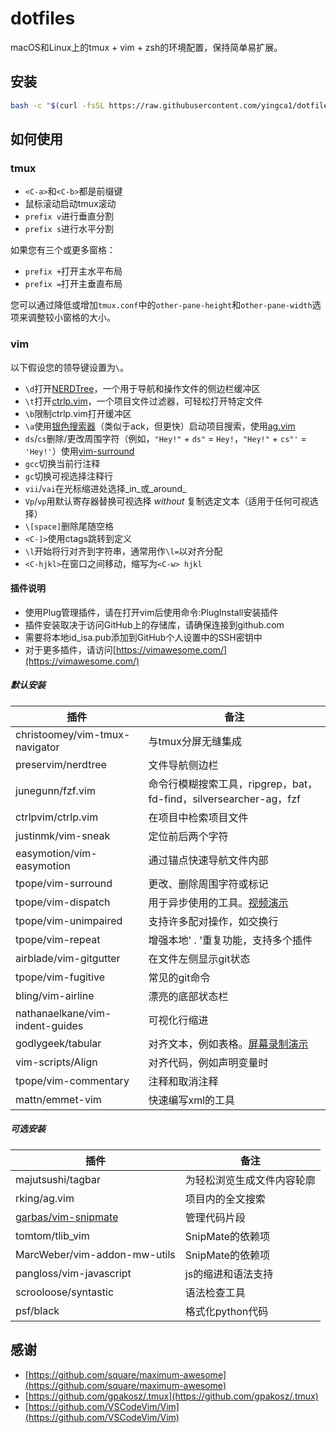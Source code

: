 # dotfiles

macOS和Linux上的tmux + vim + zsh的环境配置，保持简单易扩展。

## 安装

```bash
bash -c "$(curl -fsSL https://raw.githubusercontent.com/yingca1/dotfiles/master/install.sh)"
```

## 如何使用

### tmux

- `<C-a>`和`<C-b>`都是前缀键
- 鼠标滚动启动tmux滚动
- `prefix v`进行垂直分割
- `prefix s`进行水平分割

如果您有三个或更多窗格：

- `prefix +`打开主水平布局
- `prefix =`打开主垂直布局

您可以通过降低或增加`tmux.conf`中的`other-pane-height`和`other-pane-width`选项来调整较小窗格的大小。

### vim

以下假设您的领导键设置为`\`。

- `\d`打开[NERDTree](https://github.com/scrooloose/nerdtree)，一个用于导航和操作文件的侧边栏缓冲区
- `\t`打开[ctrlp.vim](https://github.com/ctrlpvim/ctrlp.vim)，一个项目文件过滤器，可轻松打开特定文件
- `\b`限制ctrlp.vim打开缓冲区
- `\a`使用[银色搜索器](https://github.com/ggreer/the_silver_searcher)（类似于ack，但更快）启动项目搜索，使用[ag.vim](https://github.com/rking/ag.vim)
- `ds`/`cs`删除/更改周围字符（例如，`"Hey!"` + `ds"` = `Hey!`，`"Hey!"` + `cs"'` = `'Hey!'`）使用[vim-surround](https://github.com/tpope/vim-surround)
- `gcc`切换当前行注释
- `gc`切换可视选择注释行
- `vii`/`vai`在光标缩进处选择_in_或_around_
- `Vp`/`vp`用默认寄存器替换可视选择 _without_ 复制选定文本（适用于任何可视选择）
- `\[space]`删除尾随空格
- `<C-]>`使用ctags跳转到定义
- `\l`开始将行对齐到字符串，通常用作`\l=`以对齐分配
- `<C-hjkl>`在窗口之间移动，缩写为`<C-w> hjkl`

#### 插件说明

- 使用Plug管理插件，请在打开vim后使用命令:PlugInstall安装插件
- 插件安装取决于访问GitHub上的存储库，请确保连接到github.com
- 需要将本地id_isa.pub添加到GitHub个人设置中的SSH密钥中
- 对于更多插件，请访问[https://vimawesome.com/](https://vimawesome.com/)

##### 默认安装

|插件|备注|
|---|---|
|christoomey/vim-tmux-navigator|与tmux分屏无缝集成|
|preservim/nerdtree|文件导航侧边栏|
|junegunn/fzf.vim|命令行模糊搜索工具，ripgrep，bat，fd-find，silversearcher-ag，fzf|
|ctrlpvim/ctrlp.vim|在项目中检索项目文件|
|justinmk/vim-sneak|定位前后两个字符|
|easymotion/vim-easymotion|通过锚点快速导航文件内部|
|tpope/vim-surround|更改、删除周围字符或标记|
|tpope/vim-dispatch|用于异步使用的工具。[视频演示](https://vimeo.com/63116209)|
|tpope/vim-unimpaired|支持许多配对操作，如交换行|
|tpope/vim-repeat|增强本地' . '重复功能，支持多个插件|
|airblade/vim-gitgutter|在文件左侧显示git状态|
|tpope/vim-fugitive|常见的git命令|
|bling/vim-airline|漂亮的底部状态栏|
|nathanaelkane/vim-indent-guides|可视化行缩进|
|godlygeek/tabular|对齐文本，例如表格。[屏幕录制演示](http://vimcasts.org/episodes/aligning-text-with-tabular-vim/)|
|vim-scripts/Align|对齐代码，例如声明变量时|
|tpope/vim-commentary|注释和取消注释|
|mattn/emmet-vim|快速编写xml的工具|

##### 可选安装

|插件|备注|
|---|---|
|majutsushi/tagbar|为轻松浏览生成文件内容轮廓|
|rking/ag.vim|项目内的全文搜索|
|[garbas/vim-snipmate](https://github.com/garbas/vim-snipmate)|管理代码片段|
|tomtom/tlib_vim|SnipMate的依赖项|
|MarcWeber/vim-addon-mw-utils|SnipMate的依赖项|
|pangloss/vim-javascript|js的缩进和语法支持|
|scrooloose/syntastic|语法检查工具|
|psf/black|格式化python代码|

## 感谢

- [https://github.com/square/maximum-awesome](https://github.com/square/maximum-awesome)
- [https://github.com/gpakosz/.tmux](https://github.com/gpakosz/.tmux)
- [https://github.com/VSCodeVim/Vim](https://github.com/VSCodeVim/Vim)
